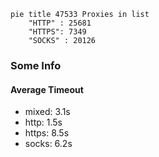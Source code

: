 
```mermaid
pie title 47533 Proxies in list
    "HTTP" : 25681
    "HTTPS": 7349
    "SOCKS" : 20126
```

### Some Info
#### Average Timeout

- mixed: 3.1s
- http: 1.5s
- https: 8.5s
- socks: 6.2s